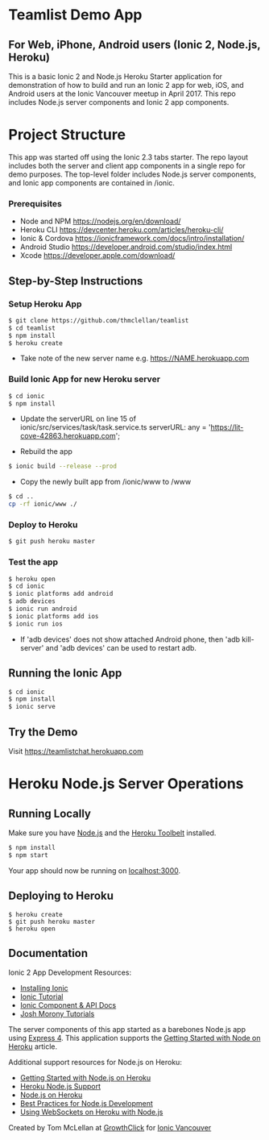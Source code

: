 # Teamlist Demo App 
## For Web, iPhone, Android users (Ionic 2, Node.js, Heroku) 
This is a basic Ionic 2 and Node.js Heroku Starter application for demonstration of how to build and run an Ionic 2 app for web, iOS, and Android users at the Ionic Vancouver meetup in April 2017.  This repo includes Node.js server components and Ionic 2 app components. 

# Project Structure 

This app was started off using the Ionic 2.3 tabs starter. The repo layout includes both the server and client app components in a single repo for demo purposes. The top-level folder includes Node.js server components, and Ionic app components are contained in /ionic.  

### Prerequisites 
- Node and NPM https://nodejs.org/en/download/
- Heroku CLI https://devcenter.heroku.com/articles/heroku-cli/
- Ionic & Cordova https://ionicframework.com/docs/intro/installation/
- Android Studio https://developer.android.com/studio/index.html
- Xcode https://developer.apple.com/download/

## Step-by-Step Instructions

### Setup Heroku App  
```sh
$ git clone https://github.com/thmclellan/teamlist
$ cd teamlist 
$ npm install 
$ heroku create 
```
- Take note of the new server name e.g. https://NAME.herokuapp.com 

### Build Ionic App for new Heroku server 
```sh
$ cd ionic
$ npm install 
```
- Update the serverURL on line 15 of ionic/src/services/task/task.service.ts 
  serverURL: any = 'https://lit-cove-42863.herokuapp.com';

- Rebuild the app 
```sh
$ ionic build --release --prod 
```
- Copy the newly built app from /ionic/www to /www 
```sh
$ cd .. 
cp -rf ionic/www ./
```

### Deploy to Heroku 
```sh
$ git push heroku master 
```

### Test the app 
```sh
$ heroku open 
$ cd ionic 
$ ionic platforms add android 
$ adb devices 
$ ionic run android
$ ionic platforms add ios
$ ionic run ios 
```
- If 'adb devices' does not show attached Android phone, then 'adb kill-server' and 'adb devices' can be used to restart adb.  

## Running the Ionic App  
```sh
$ cd ionic
$ npm install 
$ ionic serve 
```

## Try the Demo 
Visit https://teamlistchat.herokuapp.com

# Heroku Node.js Server Operations
## Running Locally

Make sure you have [Node.js](http://nodejs.org/) and the [Heroku Toolbelt](https://toolbelt.heroku.com/) installed.

```sh
$ npm install
$ npm start
```

Your app should now be running on [localhost:3000](http://localhost:3000/).

## Deploying to Heroku

```
$ heroku create
$ git push heroku master
$ heroku open
```

## Documentation

Ionic 2 App Development Resources: 

- [Installing Ionic](https://ionicframework.com/docs/intro/installation/)
- [Ionic Tutorial](https://ionicframework.com/docs/intro/tutorial/) 
- [Ionic Component & API Docs](https://ionicframework.com/docs/components/#overview)
- [Josh Morony Tutorials](https://www.joshmorony.com/beginners-guide-to-getting-started-with-ionic-2/)

The server components of this app started as a barebones Node.js app using [Express 4](http://expressjs.com/).  This application supports the [Getting Started with Node on Heroku](https://devcenter.heroku.com/articles/getting-started-with-nodejs) article.

Additional support resources for Node.js on Heroku: 

- [Getting Started with Node.js on Heroku](https://devcenter.heroku.com/articles/getting-started-with-nodejs)
- [Heroku Node.js Support](https://devcenter.heroku.com/articles/nodejs-support)
- [Node.js on Heroku](https://devcenter.heroku.com/categories/nodejs)
- [Best Practices for Node.js Development](https://devcenter.heroku.com/articles/node-best-practices)
- [Using WebSockets on Heroku with Node.js](https://devcenter.heroku.com/articles/node-websockets)

Created by Tom McLellan at [GrowthClick](http://www.growthclick.com) for [Ionic Vancouver](https://www.meetup.com/ion-van/)

